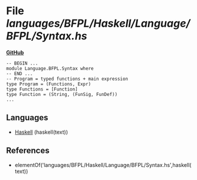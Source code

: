 # File _languages/BFPL/Haskell/Language/BFPL/Syntax.hs_
**[GitHub](https://github.com/softlang/yas/blob/master/languages/BFPL/Haskell/Language/BFPL/Syntax.hs)**
```
-- BEGIN ...
module Language.BFPL.Syntax where
-- END ...
-- Program = typed functions + main expression
type Program = (Functions, Expr)
type Functions = [Function]
type Function = (String, (FunSig, FunDef))
...
```

## Languages
* [Haskell](../languages/Haskell.md) (haskell(text))

## References
* elementOf('languages/BFPL/Haskell/Language/BFPL/Syntax.hs',haskell(text))
